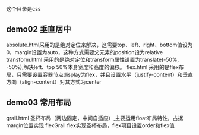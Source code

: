 这个目录是css

## demo02 垂直居中
absolute.html采用的是绝对定位来解决，这需要top、left、right、bottom值设为0，margin设置为auto，这种方式需要父元素的position设为relative
transform.html 采用的是绝对定位和transform属性设置为translate(-50%, -50%),解决left、top 50%本身宽度和高度的偏移。
flex.html 采用的是flex布局，只需要设置容器节点display为flex，并且设置水平（justify-content）和垂直方向（align-content）对其方式为center

## demo03 常用布局
grail.html 圣杯布局（两边固定，中间自适应）,主要运用float布局特性，占据margin位置实现
flexGrail flex实现圣杯布局，flex项目设置order和flex值
